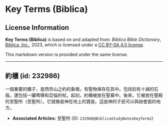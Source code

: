 # Key Terms (Biblica)

## License Information

**Key Terms (Biblica)** is based on and adapted from: _Biblica Bible Dictionary_, [Biblica, Inc.](https://www.biblica.com/), 2023, which is licensed under a [CC BY-SA 4.0 license](https://creativecommons.org/licenses/by-sa/4.0/legalcode.en).

This markdown version is provided under the same license.



--------------------------------

## 約櫃 (id: 232986)

一個重要的櫃子，是西奈山之約的象徵。有聖物保存在其中。包括刻有十誡的石版。還包括一罐嗎哪和亞倫的杖。起初，約櫃被放在聖幕中。後來，它被放在聖殿的至聖所（至聖所）。它就像是神在地上的寶座。這是神的子民可以與祂會面的地方。

* **Associated Articles:** 至聖所 (ID: `232966@BiblicaStudyNotesKeyTerms`)

